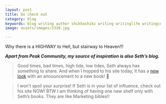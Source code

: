 ```yaml
---
layout: post
title: Do check out
category: blog
keywords: blog writing author shikhashikz writing writinglife writingcommunity dailyblogpost dailyblogpostchallenge marketing abm
image: assets/images/2310.jpg

---
```

Why there is a HIGHWAY to Hell, but stairway to Heaven!!! 

***Apart from Peak Community, my source of inspiration is also Seth’s blog.***

>Good times, bad times, high tide, low tides, Seth always has something to share. And when I hopped to his site today, it has a [new look](https://www.sethgodin.com/) with an announcement to a new book! 📖

>I won’t spoil your surprise! If Seth is in your list of influence, check out his site NOW! BTW I am thinking of having one new shelf only with Seth’s books. They are like Marketing bibles!!
>
